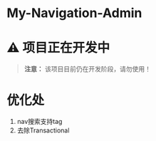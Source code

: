 # My-Navigation-Admin

# ⚠️ 项目正在开发中

> **注意：** 该项目目前仍在开发阶段，请勿使用！

# 优化处

1. nav搜索支持tag
2. 去除Transactional